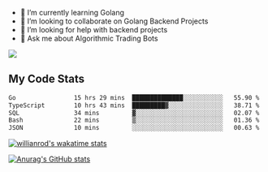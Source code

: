 
- 🌱 I’m currently learning Golang
- 👯 I’m looking to collaborate on Golang Backend Projects
- 🤔 I’m looking for help with backend projects
- 💬 Ask me about Algorithmic Trading Bots

![](https://github-profile-trophy.vercel.app/?username=kevinbarrero)

## My Code Stats

<!--START_SECTION:waka-->

```txt
Go                15 hrs 29 mins  ██████████████░░░░░░░░░░░   55.90 %
TypeScript        10 hrs 43 mins  █████████▓░░░░░░░░░░░░░░░   38.71 %
SQL               34 mins         ▓░░░░░░░░░░░░░░░░░░░░░░░░   02.07 %
Bash              22 mins         ▒░░░░░░░░░░░░░░░░░░░░░░░░   01.36 %
JSON              10 mins         ░░░░░░░░░░░░░░░░░░░░░░░░░   00.63 %
```

<!--END_SECTION:waka-->

[![willianrod's wakatime stats](https://github-readme-stats.vercel.app/api/wakatime?username=holdandup&layout=compact&theme=react&custom_title=Wakatime%20All%20Time%20Stats&langs_count=8)](https://github.com/anuraghazra/github-readme-stats)

[![Anurag's GitHub stats](https://github-readme-stats.vercel.app/api?username=Kevinbarrero)](https://github.com/anuraghazra/github-readme-stats)




